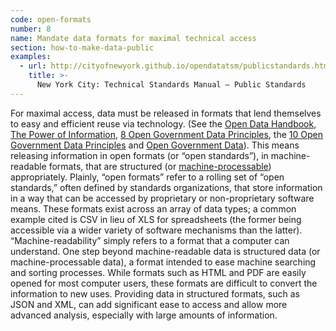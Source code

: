 ```yaml
---
code: open-formats
number: 8
name: Mandate data formats for maximal technical access
section: how-to-make-data-public
examples:
  - url: http://cityofnewyork.github.io/opendatatsm/publicstandards.html
    title: >-
      New York City: Technical Standards Manual — Public Standards
---
```


<p>For maximal access, data must be released in formats that lend themselves to easy and efficient reuse via technology. (See the <a href="http://opendatahandbook.org/en/appendices/file-formats.html">Open Data Handbook</a>, <a href="http://www.opsi.gov.uk/advice/poi/power-of-information-review.pdf">The Power of Information</a>, <a href="http://opengovdata.org/">8 Open Government Data Principles</a>, the <a href="http://sunlightfoundation.com/policy/documents/ten-open-data-principles/">10 Open Government Data Principles</a> and <a href="http://opengovdata.io/">Open Government Data</a>). This means releasing information in open formats (or “open standards”), in machine-readable formats, that are structured (or <a href="http://opengovdata.io/#chapter_14">machine-processable</a>) appropriately. Plainly, “open formats” refer to a rolling set of “open standards,” often defined by standards organizations, that store information in a way that can be accessed by proprietary or non-proprietary software means. These formats exist across an array of data types; a common example cited is CSV in lieu of XLS for spreadsheets (the former being accessible via a wider variety of software mechanisms than the latter). “Machine-readability” simply refers to a format that a computer can understand. One step beyond machine-readable data is structured data (or machine-processable data), a format intended to ease machine searching and sorting processes. While formats such as HTML and PDF are easily opened for most computer users, these formats are difficult to convert the information to new uses. Providing data in structured formats, such as JSON and XML, can add significant ease to access and allow more advanced analysis, especially with large amounts of information.</p>
